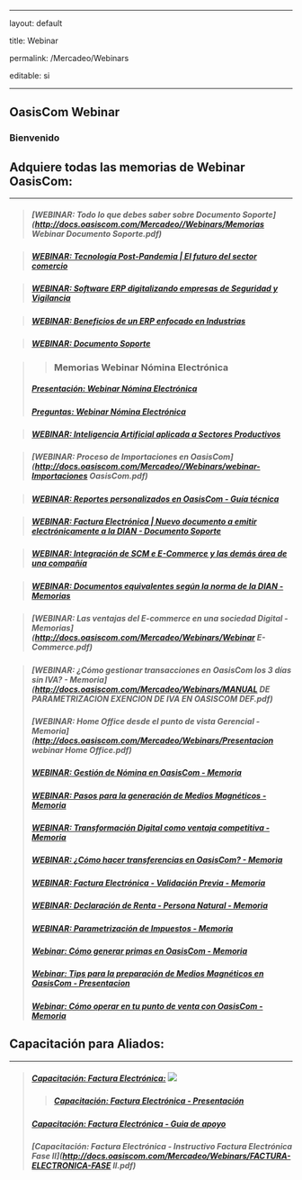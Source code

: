 ﻿---

layout: default

title: Webinar

permalink: /Mercadeo/Webinars

editable: si

---



## OasisCom Webinar

### Bienvenido


## Adquiere todas las memorias de Webinar OasisCom:
---
>##### [WEBINAR: Todo lo que debes saber sobre Documento Soporte](http://docs.oasiscom.com/Mercadeo//Webinars/Memorias Webinar Documento Soporte.pdf)

>##### [WEBINAR: Tecnología Post-Pandemia | El futuro del sector comercio](http://docs.oasiscom.com/Mercadeo//Webinars/presentacion-tecnologia-post-pandemia-comercio.pdf)

>##### [WEBINAR: Software ERP digitalizando empresas de Seguridad y Vigilancia](http://docs.oasiscom.com/Mercadeo//Webinars/presentacion-webinar-seguridad-vigilancia.pdf)

>##### [WEBINAR: Beneficios de un ERP enfocado en Industrias](http://docs.oasiscom.com/Mercadeo//Webinars/Presentacion_Beneficios_ERP_enfocado_industrias.pdf)

>##### [WEBINAR: Documento Soporte](http://docs.oasiscom.com/Mercadeo//Webinars/Presentación_Webinar_DocSoporte.pdf)

>>### Memorias Webinar Nómina Electrónica
>##### [Presentación: Webinar Nómina Electrónica](http://docs.oasiscom.com/Mercadeo//Webinars/Presentacion-webinar-nomina-electronica.pdf)
>##### [Preguntas: Webinar Nómina Electrónica](http://docs.oasiscom.com/Mercadeo//Webinars/Preguntas-webinar-nomina-electronica.pdf)


>##### [WEBINAR: Inteligencia Artificial aplicada a Sectores Productivos](http://docs.oasiscom.com/Mercadeo//Webinars/Inteligencia-Artificial-aplicada-a-sectores-productivos.pdf)


>##### [WEBINAR: Proceso de Importaciones en OasisCom](http://docs.oasiscom.com/Mercadeo//Webinars/webinar-Importaciones OasisCom.pdf)


>##### [WEBINAR: Reportes personalizados en OasisCom - Guía técnica](http://docs.oasiscom.com/Mercadeo//Webinars/Reportes-Personalizados-en-OasisCom.pdf)


>##### [WEBINAR: Factura Electrónica | Nuevo documento a emitir electrónicamente a la DIAN - Documento Soporte](http://docs.oasiscom.com/Mercadeo//Webinars/Presentacion-FE-25-09-2020.pdf)

>##### [WEBINAR: Integración de SCM e E-Commerce y las demás área de una compañía](http://docs.oasiscom.com/Mercadeo//Webinars/Integracion-scm-e-commerce.pdf)


>##### [WEBINAR: Documentos equivalentes según la norma de la DIAN - Memorias](http://docs.oasiscom.com/Mercadeo//Webinars/Webinar-DOC-Soporte.pdf)

>##### [WEBINAR: Las ventajas del E-commerce en una sociedad Digital  - Memorias](http://docs.oasiscom.com/Mercadeo/Webinars/Webinar E-Commerce.pdf)

>##### [WEBINAR: ¿Cómo gestionar transacciones en OasisCom los 3 días sin IVA?  - Memoria](http://docs.oasiscom.com/Mercadeo/Webinars/MANUAL DE PARAMETRIZACION EXENCION DE IVA EN OASISCOM DEF.pdf)
>##### [WEBINAR: Home Office desde el punto de vista Gerencial - Memoria](http://docs.oasiscom.com/Mercadeo/Webinars/Presentacion webinar Home Office.pdf)
>##### [WEBINAR: Gestión de Nómina en OasisCom - Memoria](http://docs.oasiscom.com/Mercadeo/Webinars/Webinar-gestion-nomina.pdf)
>##### [WEBINAR: Pasos para la generación de Medios Magnéticos - Memoria](http://docs.oasiscom.com/Mercadeo/Webinars/webinar-madios-magneticos-2020.pdf)
>##### [WEBINAR: Transformación Digital como ventaja competitiva - Memoria](http://docs.oasiscom.com/Mercadeo/Webinars/webinar-transformacion-digital-feb.pdf)
>##### [WEBINAR: ¿Cómo hacer transferencias en OasisCom? - Memoria](http://docs.oasiscom.com/Mercadeo/Webinars/Presentacion-we-transacciones.pdf)
>##### [WEBINAR: Factura Electrónica - Validación Previa - Memoria](http://docs.oasiscom.com/Mercadeo/Webinars/Presentacion-F-EVP.pdf)
>##### [WEBINAR: Declaración de Renta - Persona Natural - Memoria](http://docs.oasiscom.com/Mercadeo/Webinars/presentacion-webinar-D-R.pdf)
>##### [WEBINAR: Parametrización de Impuestos - Memoria](http://docs.oasiscom.com/Mercadeo/Webinars/parametrizacion-iva-ventas.pdf)
>##### [Webinar: Cómo generar primas en OasisCom - Memoria](http://docs.oasiscom.com/Mercadeo/Webinars/webinar-Nomina-mayo.pdf)
>##### [Webinar: Tips para la preparación de Medios Magnéticos en OasisCom - Presentacion](http://docs.oasiscom.com/Mercadeo/Webinars/Webinar28-03-2019.pptx)
>##### [Webinar: Cómo operar en tu punto de venta con OasisCom - Memoria](https://mailchi.mp/e6b06f6c236a/memorias-webinar-pos-cmo-operar-tu-punto-de-venta-con-oasiscom)

## Capacitación para Aliados:
---
>##### [Capacitación: Factura Electrónica:](http://docs.oasiscom.com/Mercadeo/Webinars) ![](http://docs.oasiscom.com/Mercadeo/fichas/Gift_new100gif.gif)
>>##### [Capacitación: Factura Electrónica - Presentación](http://docs.oasiscom.com/Mercadeo/Webinars/PresentaciónAliados.ppsx)
>##### [Capacitación: Factura Electrónica - Guia de apoyo](http://docs.oasiscom.com/Mercadeo/Webinars/GuíaApoyoCapacitaciónAliados.pdf)
>##### [Capacitación: Factura Electrónica - Instructivo Factura Electrónica Fase II](http://docs.oasiscom.com/Mercadeo/Webinars/FACTURA-ELECTRONICA-FASE II.pdf)





























